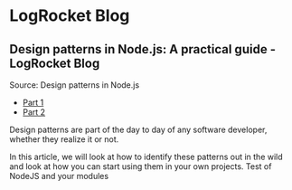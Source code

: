 # LogRocket Blog

## Design patterns in Node.js: A practical guide - LogRocket Blog

Source: Design patterns in Node.js
* [Part 1](https://blog.logrocket.com/design-patterns-in-node-js/)
* [Part 2](https://blog.logrocket.com/design-patterns-in-node-js-2/)

Design patterns are part of the day to day of any software developer, whether they realize it or not.

In this article, we will look at how to identify these patterns out in the wild and look at how you can start using them in your own projects.
Test of NodeJS and your modules
